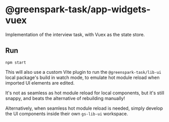 # @greenspark-task/app-widgets-vuex

Implementation of the interview task, with Vuex as the state store.

## Run
`npm start`

This will also use a custom Vite plugin to run the `@greenspark-task/lib-ui` local package's build in watch mode, to emulate hot module reload when imported UI elements are edited.

It's not as seamless as hot module reload for local components, but it's still snappy, and beats the alternative of rebuilding manually!

Alternatively, when seamless hot module reload is needed, simply develop the UI components inside their own `gs-lib-ui` workspace.